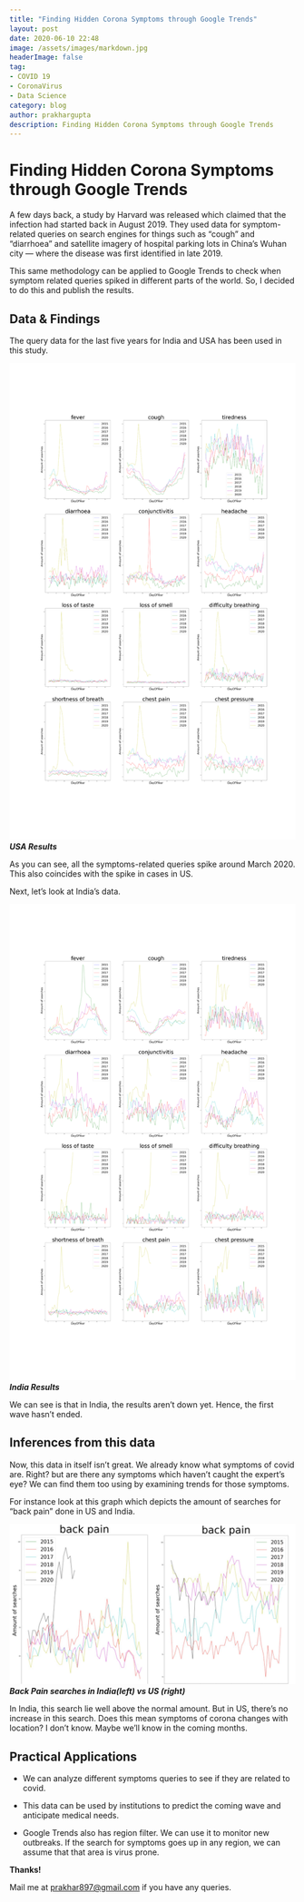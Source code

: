 ```yaml
---
title: "Finding Hidden Corona Symptoms through Google Trends"
layout: post
date: 2020-06-10 22:48
image: /assets/images/markdown.jpg
headerImage: false
tag:
- COVID 19
- CoronaVirus
- Data Science
category: blog
author: prakhargupta
description: Finding Hidden Corona Symptoms through Google Trends
---
```


# Finding Hidden Corona Symptoms through Google Trends

A few days back, a study by Harvard was released which claimed that the infection had started back in August 2019. They used data for symptom-related queries on search engines for things such as “cough” and “diarrhoea” and satellite imagery of hospital parking lots in China’s Wuhan city — where the disease was first identified in late 2019.

This same methodology can be applied to Google Trends to check when symptom related queries spiked in different parts of the world. So, I decided to do this and publish the results.

## Data & Findings

The query data for the last five years for India and USA has been used in this study.

![**USA Results**](/assets/images/Hidden_Corona_Symptoms_1.png)***USA Results***

As you can see, all the symptoms-related queries spike around March 2020. This also coincides with the spike in cases in US.

Next, let’s look at India’s data.

![**India Results**](/assets/images/Hidden_Corona_Symptoms_2.png)***India Results***

We can see is that in India, the results aren’t down yet. Hence, the first wave hasn’t ended.

## Inferences from this data

Now, this data in itself isn’t great. We already know what symptoms of covid are. Right? but are there any symptoms which haven’t caught the expert’s eye? We can find them too using by examining trends for those symptoms.

For instance look at this graph which depicts the amount of searches for “back pain” done in US and India.

![**Back Pain searches in India(left) vs US (right)**](/assets/images/Hidden_Corona_Symptoms_3.jpeg)***Back Pain searches in India(left) vs US (right)***

In India, this search lie well above the normal amount. But in US, there’s no increase in this search. Does this mean symptoms of corona changes with location? I don’t know. Maybe we’ll know in the coming months.

## Practical Applications

* We can analyze different symptoms queries to see if they are related to covid.

* This data can be used by institutions to predict the coming wave and anticipate medical needs.

* Google Trends also has region filter. We can use it to monitor new outbreaks. If the search for symptoms goes up in any region, we can assume that that area is virus prone.

**Thanks!**

Mail me at prakhar897@gmail.com if you have any queries.